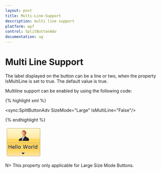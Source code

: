 ```yaml
---
layout: post
title: Multi-Line-Support
description: multi line support
platform: wpf
control: SplitButtonAdv
documentation: ug
---
```


# Multi Line Support

The label displayed on the button can be a line or two, when the property IsMultiLine is set to true. The default value is true.

Multiline support can be enabled by using the following code:

{% highlight xml %}

<sync:SplitButtonAdv SizeMode="Large" IsMultiLine="False"/>

{% endhighlight %}

![](Multi-Line-Support_images/Multi-Line-Support_img1.png)

N> This property only applicable for Large Size Mode Buttons.



